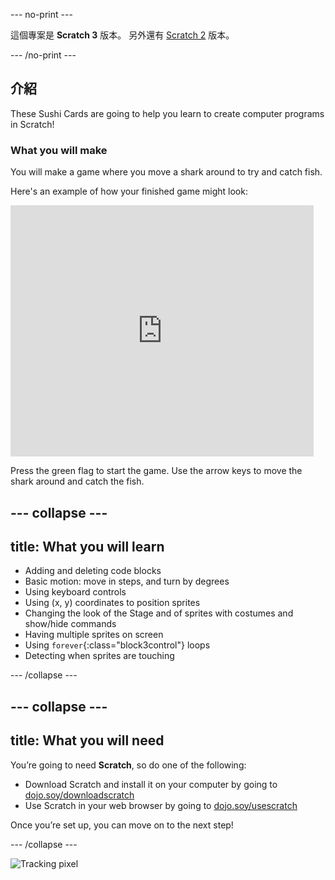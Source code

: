 \--- no-print \---

這個專案是 **Scratch 3** 版本。 另外還有 [Scratch 2](https://projects.raspberrypi.org/en/projects/cd-beginner-scratch-sushi-scratch2) 版本。

\--- /no-print \---

## 介紹

These Sushi Cards are going to help you learn to create computer programs in Scratch!

### What you will make

You will make a game where you move a shark around to try and catch fish.

Here's an example of how your finished game might look:

<div class="scratch-preview">
  <iframe allowtransparency="true" width="485" height="402" src="https://scratch.mit.edu/projects/embed/205355052/?autostart=false" frameborder="0"></iframe>
</div>

Press the green flag to start the game. Use the arrow keys to move the shark around and catch the fish.

## \--- collapse \---

## title: What you will learn

+ Adding and deleting code blocks
+ Basic motion: move in steps, and turn by degrees
+ Using keyboard controls
+ Using (x, y) coordinates to position sprites
+ Changing the look of the Stage and of sprites with costumes and show/hide commands
+ Having multiple sprites on screen
+ Using `forever`{:class="block3control"} loops
+ Detecting when sprites are touching

\--- /collapse \---

## \--- collapse \---

## title: What you will need

You’re going to need **Scratch**, so do one of the following:

+ Download Scratch and install it on your computer by going to [dojo.soy/downloadscratch](http://dojo.soy/downloadscratch)
+ Use Scratch in your web browser by going to [dojo.soy/usescratch](http://dojo.soy/usescratch)

Once you’re set up, you can move on to the next step!

\--- /collapse \---

![Tracking pixel](http://code.org/api/hour/begin_coderdojo_sushi.png)